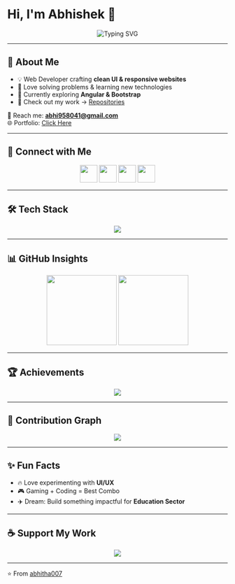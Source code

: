 # Hi, I'm Abhishek 👋  

<div align="center">
  <img src="https://readme-typing-svg.herokuapp.com?font=Fira+Code&pause=1000&color=F75C7E&center=true&vCenter=true&width=500&lines=🚀+Passionate+Web+Developer;💻+Interactive+Web+Apps+Builder;📚+Lifelong+Learner+%26+Problem+Solver" alt="Typing SVG" />
</div>  

---

## 🌟 About Me  
- 💡 Web Developer crafting **clean UI & responsive websites**  
- 🎯 Love solving problems & learning new technologies  
- 🌱 Currently exploring **Angular & Bootstrap**  
- 📂 Check out my work → [Repositories](https://github.com/abhitha007)  

📧 Reach me: **abhi958041@gmail.com**  
🌐 Portfolio: [Click Here](https://abhitha007.github.io/Portfolio/)  

---

## 🔗 Connect with Me  
<p align="center">
  <a href="https://www.linkedin.com/in/abhishek-singh-680633282/"><img src="https://skillicons.dev/icons?i=linkedin" height="40"/></a>
  <a href="https://github.com/abhitha007"><img src="https://skillicons.dev/icons?i=github" height="40"/></a>
  <a href="https://x.com/abhi958041"><img src="https://skillicons.dev/icons?i=twitter" height="40"/></a>
  <a href="https://www.instagram.com/whois_abhi007/"><img src="https://skillicons.dev/icons?i=instagram" height="40"/></a>
</p>  

---

## 🛠️ Tech Stack  
<p align="center">
  <img src="https://skillicons.dev/icons?i=html,css,js,angular,bootstrap,git,github,vscode,python,mysql" />
</p>  

---

## 📊 GitHub Insights  
<div align="center">
  <img src="https://github-readme-stats.vercel.app/api?username=abhitha007&show_icons=true&theme=tokyonight" height="160px"/>
  <img src="https://github-readme-streak-stats.herokuapp.com/?user=abhitha007&theme=tokyonight" height="160px"/>
</div>  

---

## 🏆 Achievements  
<p align="center">
  <img src="https://github-profile-trophy.vercel.app/?username=abhitha007&theme=tokyonight&margin-w=10&margin-h=10&no-frame=true&row=1" />
</p>  

---

## 🌱 Contribution Graph  
<p align="center">
  <img src="https://github-readme-activity-graph.vercel.app/graph?username=abhitha007&theme=tokyo-night&hide_border=true" />
</p>  

---

## ✨ Fun Facts  
- 🔥 Love experimenting with **UI/UX**  
- 🎮 Gaming + Coding = Best Combo  
- ✈️ Dream: Build something impactful for **Education Sector**  

---

## ☕ Support My Work  
<p align="center">
  <a href="https://www.buymeacoffee.com/yourid">
    <img src="https://img.shields.io/badge/☕-Buy%20Me%20a%20Coffee-FFDD00?style=for-the-badge&logo=buy-me-a-coffee&logoColor=black" />
  </a>
</p>  

---

⭐️ From [abhitha007](https://github.com/abhitha007)  
